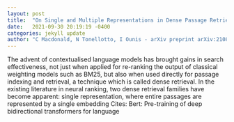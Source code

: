 ```yaml
---
layout: post
title:  "On Single and Multiple Representations in Dense Passage Retrieval"
date:   2021-09-30 20:19:19 -0400
categories: jekyll update
author: "C Macdonald, N Tonellotto, I Ounis - arXiv preprint arXiv:2108.06279, 2021"
---
```

The advent of contextualised language models has brought gains in search effectiveness, not just when applied for re-ranking the output of classical weighting models such as BM25, but also when used directly for passage indexing and retrieval, a technique which is called dense retrieval. In the existing literature in neural ranking, two dense retrieval families have become apparent: single representation, where entire passages are represented by a single embedding Cites: Bert: Pre-training of deep bidirectional transformers for language